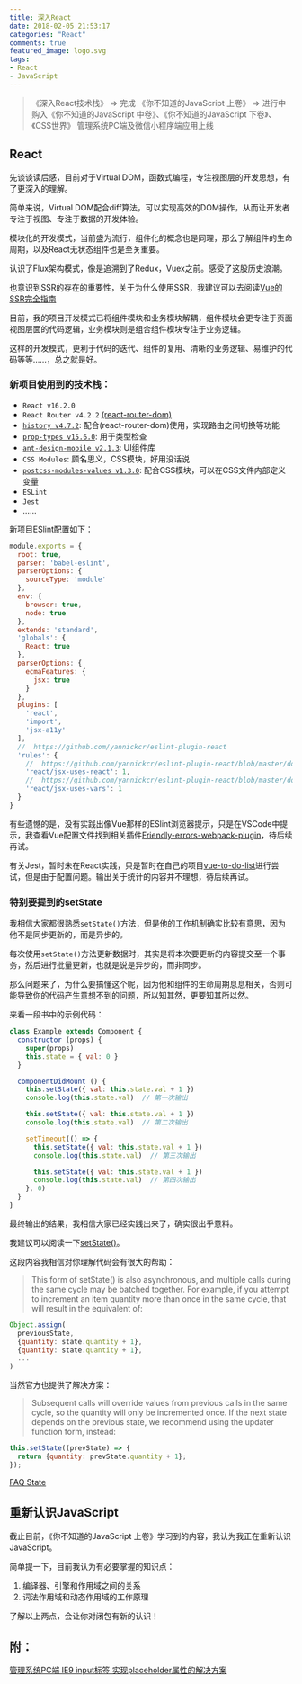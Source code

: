 ```yaml
---
title: 深入React
date: 2018-02-05 21:53:17
categories: "React"
comments: true
featured_image: logo.svg
tags:
- React
- JavaScript
---
```


<!-- no node -->

<!-- more -->

>《深入React技术栈》 => 完成
>《你不知道的JavaScript 上卷》 => 进行中
>购入《你不知道的JavaScript 中卷》、《你不知道的JavaScript 下卷》、《CSS世界》
>管理系统PC端及微信小程序端应用上线

## React

先谈谈读后感，目前对于Virtual DOM，函数式编程，专注视图层的开发思想，有了更深入的理解。

简单来说，Virtual DOM配合diff算法，可以实现高效的DOM操作，从而让开发者专注于视图、专注于数据的开发体验。

模块化的开发模式，当前盛为流行，组件化的概念也是同理，那么了解组件的生命周期，以及React无状态组件也是至关重要。

认识了Flux架构模式，像是追溯到了Redux，Vuex之前。感受了这股历史浪潮。

也意识到SSR的存在的重要性，关于为什么使用SSR，我建议可以去阅读[Vue的SSR完全指南](https://ssr.vuejs.org/zh/)

目前，我的项目开发模式已将组件模块和业务模块解耦，组件模块会更专注于页面视图层面的代码逻辑，业务模块则是组合组件模块专注于业务逻辑。

这样的开发模式，更利于代码的迭代、组件的复用、清晰的业务逻辑、易维护的代码等等……，总之就是好。

### 新项目使用到的技术栈：

* `React v16.2.0`
* `React Router v4.2.2` [(react-router-dom)](https://github.com/ReactTraining/react-router/tree/master/packages/react-router-dom)
* [`history v4.7.2`](https://github.com/ReactTraining/history): 配合(react-router-dom)使用，实现路由之间切换等功能
* [`prop-types v15.6.0`](https://reactjs.org/docs/typechecking-with-proptypes.html): 用于类型检查
* [`ant-design-mobile v2.1.3`](https://github.com/ant-design/ant-design-mobile): UI组件库
* `CSS Modules`: 顾名思义，CSS模块，好用没话说
* [`postcss-modules-values v1.3.0`](https://www.npmjs.com/package/postcss-modules-values): 配合CSS模块，可以在CSS文件内部定义变量
* `ESLint`
* `Jest`
* ……

新项目ESlint配置如下：

```javascript
module.exports = {
  root: true,
  parser: 'babel-eslint',
  parserOptions: {
    sourceType: 'module'
  },
  env: {
    browser: true,
    node: true
  },
  extends: 'standard',
  'globals': {
    React: true
  },
  parserOptions: {
    ecmaFeatures: {
      jsx: true
    }
  },
  plugins: [
    'react',
    'import',
    'jsx-a11y'
  ],
  //  https://github.com/yannickcr/eslint-plugin-react
  'rules': {
    //  https://github.com/yannickcr/eslint-plugin-react/blob/master/docs/rules/jsx-uses-react.md
    'react/jsx-uses-react': 1,
    //  https://github.com/yannickcr/eslint-plugin-react/blob/master/docs/rules/jsx-uses-vars.md
    'react/jsx-uses-vars': 1
  }
}
```

有些遗憾的是，没有实践出像Vue那样的ESlint浏览器提示，只是在VSCode中提示，我查看Vue配置文件找到相关插件[Friendly-errors-webpack-plugin](https://github.com/geowarin/friendly-errors-webpack-plugin)，待后续再试。

有关Jest，暂时未在React实践，只是暂时在自己的项目[vue-to-do-list](https://github.com/zongzi531/vue-to-do-list)进行尝试，但是由于配置问题。输出关于统计的内容并不理想，待后续再试。

### 特别要提到的setState

我相信大家都很熟悉`setState()`方法，但是他的工作机制确实比较有意思，因为他不是同步更新的，而是异步的。

每次使用`setState()`方法更新数据时，其实是将本次要更新的内容提交至一个事务，然后进行批量更新，也就是说是异步的，而非同步。

那么问题来了，为什么要搞懂这个呢，因为他和组件的生命周期息息相关，否则可能导致你的代码产生意想不到的问题，所以知其然，更要知其所以然。

来看一段书中的示例代码：

```javascript
class Example extends Component {
  constructor (props) {
    super(props)
    this.state = { val: 0 }
  }

  componentDidMount () {
    this.setState({ val: this.state.val + 1 })
    console.log(this.state.val)  // 第一次输出

    this.setState({ val: this.state.val + 1 })
    console.log(this.state.val)  // 第二次输出

    setTimeout(() => {
      this.setState({ val: this.state.val + 1 })
      console.log(this.state.val)  // 第三次输出

      this.setState({ val: this.state.val + 1 })
      console.log(this.state.val)  // 第四次输出
    }, 0)
  }
}
```

最终输出的结果，我相信大家已经实践出来了，确实很出乎意料。

我建议可以阅读一下[setState()](https://reactjs.org/docs/react-component.html#setstate)。

这段内容我相信对你理解代码会有很大的帮助：

>This form of setState() is also asynchronous, and multiple calls during the same cycle may be batched together. For example, if you attempt to increment an item quantity more than once in the same cycle, that will result in the equivalent of:

```javascript
Object.assign(
  previousState,
  {quantity: state.quantity + 1},
  {quantity: state.quantity + 1},
  ...
)
```

当然官方也提供了解决方案：

>Subsequent calls will override values from previous calls in the same cycle, so the quantity will only be incremented once. If the next state depends on the previous state, we recommend using the updater function form, instead:

```javascript
this.setState((prevState) => {
  return {quantity: prevState.quantity + 1};
});
```

[FAQ State](https://reactjs.org/docs/faq-state.html)

## 重新认识JavaScript

截止目前，《你不知道的JavaScript 上卷》学习到的内容，我认为我正在重新认识JavaScript。

简单提一下，目前我认为有必要掌握的知识点：

1. 编译器、引擎和作用域之间的关系
2. 词法作用域和动态作用域的工作原理

了解以上两点，会让你对闭包有新的认识！

## 附：

[管理系统PC端 IE9 input标签 实现placeholder属性的解决方案](https://segmentfault.com/a/1190000011172434)